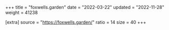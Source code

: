 +++
title = "foxwells.garden"
date = "2022-03-22"
updated = "2022-11-28"
weight = 41238

[extra]
source = "https://foxwells.garden/"
ratio = 14
size = 40
+++
